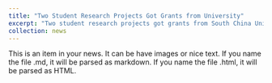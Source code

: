 ```yaml
---
title: "Two Student Research Projects Got Grants from University"
excerpt: "Two student research projects got grants from South China University of Technology and will be carried out under my supervision.<br/><img src='/images/featured.png'>"
collection: news
---
```


This is an item in your news. It can be have images or nice text. If you name the file .md, it will be parsed as markdown. If you name the file .html, it will be parsed as HTML. 
